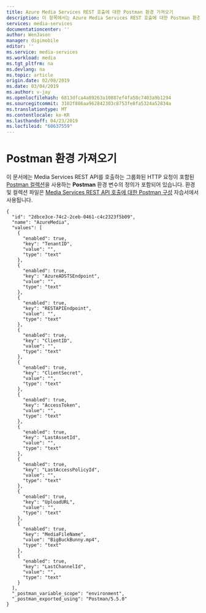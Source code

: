 ```yaml
---
title: Azure Media Services REST 호출에 대한 Postman 환경 가져오기
description: 이 항목에서는 Azure Media Services REST 호출에 대한 Postman 환경 정의를 제공합니다.
services: media-services
documentationcenter: ''
author: WenJason
manager: digimobile
editor: ''
ms.service: media-services
ms.workload: media
ms.tgt_pltfrm: na
ms.devlang: na
ms.topic: article
origin.date: 02/08/2019
ms.date: 03/04/2019
ms.author: v-jay
ms.openlocfilehash: 6813dfca4a89263a10887ef4fa58c7403a9b1294
ms.sourcegitcommit: 3102f886aa962842303c8753fe8fa5324a52834a
ms.translationtype: MT
ms.contentlocale: ko-KR
ms.lasthandoff: 04/23/2019
ms.locfileid: "60637559"
---
```

# <a name="import-the-postman-environment"></a>Postman 환경 가져오기  

이 문서에는 Media Services REST API를 호출하는 그룹화된 HTTP 요청이 포함된 [Postman 컬렉션](postman-collection.md)을 사용하는 **Postman** 환경 변수의 정의가 포함되어 있습니다. 환경 및 컬렉션 파일은 [Media Services REST API 호출에 대한 Postman 구성](media-rest-apis-with-postman.md) 자습서에서 사용됩니다.

```
{
  "id": "2dbce3ce-74c2-2ceb-0461-c4c2323f5b09",
  "name": "AzureMedia",
  "values": [
    {
      "enabled": true,
      "key": "TenantID",
      "value": "",
      "type": "text"
    },
    {
      "enabled": true,
      "key": "AzureADSTSEndpoint",
      "value": "",
      "type": "text"
    },
    {
      "enabled": true,
      "key": "RESTAPIEndpoint",
      "value": "",
      "type": "text"
    },
    {
      "enabled": true,
      "key": "ClientID",
      "value": "",
      "type": "text"
    },
    {
      "enabled": true,
      "key": "ClientSecret",
      "value": "",
      "type": "text"
    },
    {
      "enabled": true,
      "key": "AccessToken",
      "value": "",
      "type": "text"
    },
    {
      "enabled": true,
      "key": "LastAssetId",
      "value": "",
      "type": "text"
    },
    {
      "enabled": true,
      "key": "LastAccessPolicyId",
      "value": "",
      "type": "text"
    },
    {
      "enabled": true,
      "key": "UploadURL",
      "value": "",
      "type": "text"
    },
    {
      "enabled": true,
      "key": "MediaFileName",
      "value": "BigBuckBunny.mp4",
      "type": "text"
    },
    {
      "enabled": true,
      "key": "LastChannelId",
      "value": "",
      "type": "text"
    }
  ],
  "_postman_variable_scope": "environment",
  "_postman_exported_using": "Postman/5.5.0"
}
```
